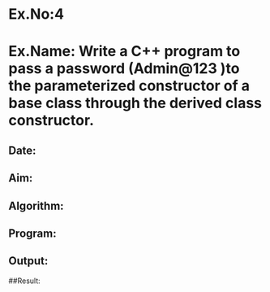 # Ex.No:4
# Ex.Name: Write a C++ program to pass a password (Admin@123 )to the parameterized constructor of a base class through the derived class constructor.
## Date:
## Aim:


## Algorithm:





## Program:



## Output:



##Result:

